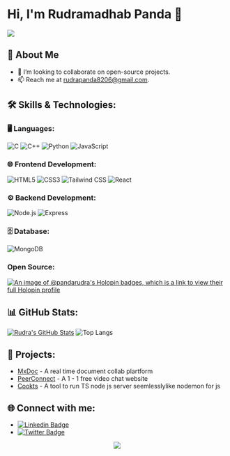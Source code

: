 # Hi, I'm Rudramadhab Panda 👋
![](https://komarev.com/ghpvc/?username=pandarudra)
## 🚀 About Me
- 👯 I’m looking to collaborate on open-source projects.
- 📫 Reach me at [rudrapanda8206@gmail.com](mailto:rudrapanda8206@gmail.com).

## 🛠️ Skills & Technologies:
### 🖥️ Languages:
![C](https://img.shields.io/badge/-C-000?&logo=C)
![C++](https://img.shields.io/badge/-C++-00599C?logo=c%2B%2B)
![Python](https://img.shields.io/badge/-Python-000?&logo=python)
![JavaScript](https://img.shields.io/badge/-JavaScript-000?logo=javascript)

### 🌐 Frontend Development:
![HTML5](https://img.shields.io/badge/-HTML5-E34F26?logo=html5)
![CSS3](https://img.shields.io/badge/-CSS3-1572B6?logo=css3)
![Tailwind CSS](https://img.shields.io/badge/-TailwindCSS-38B2AC?logo=tailwind-css)
![React](https://img.shields.io/badge/-React-20232A?logo=react)

### ⚙️ Backend Development:
![Node.js](https://img.shields.io/badge/-Node.js-339933?logo=node.js)
![Express](https://img.shields.io/badge/-Express.js-000?logo=express)

### 🗄️ Database:
![MongoDB](https://img.shields.io/badge/-MongoDB-47A248?logo=mongodb)
###  Open Source:
[![An image of @pandarudra's Holopin badges, which is a link to view their full Holopin profile](https://holopin.me/pandarudra)](https://holopin.io/@pandarudra)

## 📊 GitHub Stats:
[![Rudra's GitHub Stats](https://github-readme-stats.vercel.app/api?username=pandarudra&show_icons=true&theme=dark#gh-dark-mode-only)](https://github.com/anuraghazra/github-readme-stats#gh-dark-mode-only)
![Top Langs](https://github-readme-stats.vercel.app/api/top-langs/?username=pandarudra&layout=compact&theme=dark)


## 💼 Projects:
- [MxDoc](https://github.com/pandarudra/MxDoc) - A real time document collab plartform 
- [PeerConnect](https://github.com/pandarudra/PeerConnect-Frontend) - A 1 - 1 free video chat website
- [Cookts](https://github.com/pandarudra/cookts) - A tool to run TS node js server seemlesslylike nodemon for js

## 🌐 Connect with me:
- [![Linkedin Badge](https://img.shields.io/badge/-LinkedIn-0e76a8?style=flat-square&logo=Linkedin&logoColor=white)](https://www.linkedin.com/in/rudra-panda-a45487229/)
- [![Twitter Badge](https://img.shields.io/badge/-Twitter-00acee?style=flat-square&logo=Twitter&logoColor=white)](https://x.com/rudra_826)
<p align="center">
  <img src="https://capsule-render.vercel.app/api?type=waving&color=gradient&height=110&section=footer&animation=twinkling"/>
</p>

